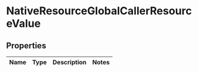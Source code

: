 

# NativeResourceGlobalCallerResourceValue


## Properties

| Name | Type | Description | Notes |
|------------ | ------------- | ------------- | -------------|



